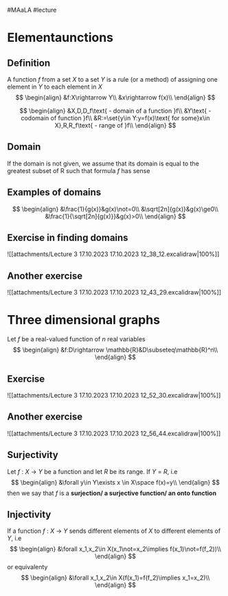 #MAaLA #lecture 

# Elementaunctions
## Definition
A function *f* from a set *X* to a set *Y* is a rule (or a method) of assigning one element in *Y* to each element in *X*
$$
\begin{align}
	&f:X\rightarrow Y\\
	&x\rightarrow f(x)\\
\end{align}
$$

$$
\begin{align}
	&X,D,D_f\text{ - domain of a function }f\\
	&Y\text{ - codomain of function }f\\
	&R:=\set{y\in Y:y=f(x)\text{ for some}x\in X},R,R_f\text{ - range of }f\\
\end{align}
$$

## Domain
If the domain is not given, we assume that its domain is equal to the greatest subset of R such that formula *f* has sense

## Examples of domains
$$
\begin{align}
	&\frac{1}{g(x)}&g(x)\not=0\\
	&\sqrt[2n]{g(x)}&g(x)\ge0\\
	&\frac{1}{\sqrt[2n]{g(x)}}&g(x)>0\\
\end{align}
$$

## Exercise in finding domains
![[attachments/Lecture 3 17.10.2023 17.10.2023 12_38_12.excalidraw|100%]]

## Another exercise
![[attachments/Lecture 3 17.10.2023 17.10.2023 12_43_29.excalidraw|100%]]

# Three dimensional graphs
Let *f* be a real-valued function of *n* real variables
$$
\begin{align}
	&f:D\rightarrow \mathbb{R}&D\subseteq\mathbb{R}^n\\
\end{align}
$$

## Exercise
![[attachments/Lecture 3 17.10.2023 17.10.2023 12_52_30.excalidraw|100%]]

## Another exercise
![[attachments/Lecture 3 17.10.2023 17.10.2023 12_56_44.excalidraw|100%]]

## Surjectivity
Let *f* : *X* → *Y* be a function and let *R* be its range. If *Y* = *R*, i.e
$$
\begin{align}
	&\forall y\in Y\exists x \in X\space f(x)=y\\
\end{align}
$$
then we say that *f* is a **surjection/ a surjective function/ an onto function**

## Injectivity
If a function *f* : *X* → *Y* sends different elements of *X* to different elements of *Y*, i.e
$$
\begin{align}
	&\forall x_1,x_2\in X(x_1\not=x_2\implies f(x_1)\not=f(f_2))\\
\end{align}
$$
or equivalenty
$$
\begin{align}
	&\forall x_1,x_2\in X(f(x_1)=f(f_2)\implies x_1=x_2)\\
\end{align}
$$